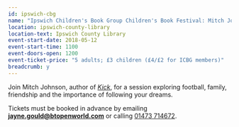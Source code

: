 ```yaml
---
id: ipswich-cbg
name: "Ipswich Children's Book Group Children's Book Festival: Mitch Johnson"
location: ipswich-county-library
location-text: Ipswich County Library
event-start-date: 2018-05-12
event-start-time: 1100
event-doors-open: 1200
event-ticket-price: "5 adults; £3 children (£4/£2 for ICBG members)"
breadcrumb: y
---
```


Join Mitch Johnson, author of [<cite>Kick</cite>](https://suffolk.spydus.co.uk/cgi-bin/spydus.exe/ENQ/OPAC/BIBENQ?BRN=2199440), for a session exploring football, family, friendship and the importance of following your dreams.

Tickets must be booked in advance by emailing **jayne.gould@btopenworld.com** or calling [01473 714672](tel:01473714672).
